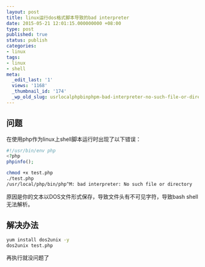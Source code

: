 ```yaml
---
layout: post
title: linux运行dos格式脚本导致的bad interpreter
date: 2015-05-21 12:01:15.000000000 +08:00
type: post
published: true
status: publish
categories:
- linux
tags:
- linux
- shell
meta:
  _edit_last: '1'
  views: '1168'
  _thumbnail_id: '174'
  _wp_old_slug: usrlocalphpbinphpm-bad-interpreter-no-such-file-or-directory
---
```


## 问题
在使用php作为linux上shell脚本运行时出现了以下错误：

```php
#!/usr/bin/env php
<?php
phpinfo();
```

```bash
chmod +x test.php
./test.php
/usr/local/php/bin/php^M: bad interpreter: No such file or directory
```

原因是你的文本以DOS文件形式保存，导致文件头有不可见字符，导致bash shell无法解析。

## 解决办法

```bash
yum install dos2unix -y
dos2unix test.php
```

再执行就没问题了